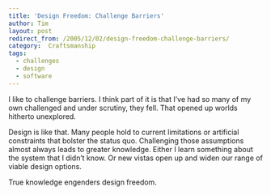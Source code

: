 ```yaml
---
title: 'Design Freedom: Challenge Barriers'
author: Tim
layout: post
redirect_from: /2005/12/02/design-freedom-challenge-barriers/
category:  Craftsmanship
tags:
  - challenges
  - design
  - software
---
```

I like to challenge barriers. I think part of it is that I&#8217;ve had so many of my own challenged and under scrutiny, they fell. That opened up worlds hitherto unexplored.

Design is like that. Many people hold to current limitations or artificial constraints that bolster the status quo. Challenging those assumptions almost always leads to greater knowledge. Either I learn something about the system that I didn&#8217;t know. Or new vistas open up and widen our range of viable design options.

True knowledge engenders design freedom.
